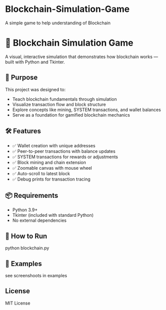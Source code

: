 # Blockchain-Simulation-Game
A simple game to help understanding of Blockchain 

# 🧱 Blockchain Simulation Game

A visual, interactive simulation that demonstrates how blockchain works — built with Python and Tkinter. 

## 🎯 Purpose

This project was designed to:
- Teach blockchain fundamentals through simulation
- Visualize transaction flow and block structure
- Explore concepts like mining, SYSTEM transactions, and wallet balances
- Serve as a foundation for gamified blockchain mechanics

## 🛠️ Features

- ✅ Wallet creation with unique addresses
- ✅ Peer-to-peer transactions with balance updates
- ✅ SYSTEM transactions for rewards or adjustments
- ✅ Block mining and chain extension
- ✅ Zoomable canvas with mouse wheel
- ✅ Auto-scroll to latest block
- ✅ Debug prints for transaction tracing

## 📦 Requirements

- Python 3.9+
- Tkinter (included with standard Python)
- No external dependencies

## 🚀 How to Run
python blockchain.py

## 🚀 Examples
see screenshoots in examples

## License
MIT License
